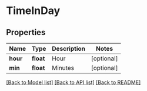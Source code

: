 # TimeInDay

## Properties
Name | Type | Description | Notes
------------ | ------------- | ------------- | -------------
**hour** | **float** | Hour | [optional] 
**min** | **float** | Minutes | [optional] 

[[Back to Model list]](../README.md#documentation-for-models) [[Back to API list]](../README.md#documentation-for-api-endpoints) [[Back to README]](../README.md)

